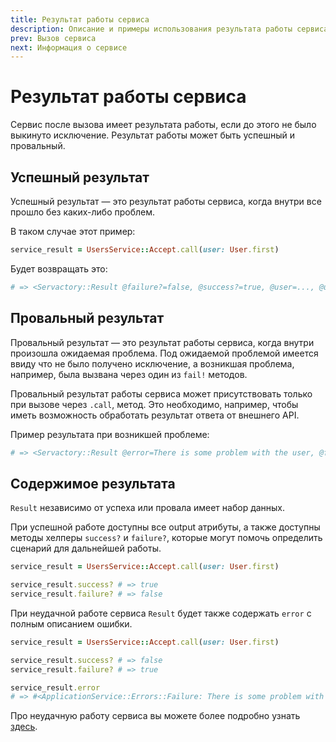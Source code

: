 ```yaml
---
title: Результат работы сервиса
description: Описание и примеры использования результата работы сервиса
prev: Вызов сервиса
next: Информация о сервисе
---
```


# Результат работы сервиса

Сервис после вызова имеет результата работы, если до этого не было выкинуто исключение.
Результат работы может быть успешный и провальный.

## Успешный результат

Успешный результат — это результат работы сервиса, когда внутри все прошло без каких-либо проблем.

В таком случае этот пример:

```ruby
service_result = UsersService::Accept.call(user: User.first)
```

Будет возвращать это:

```ruby
# => <Servactory::Result @failure?=false, @success?=true, @user=..., @user?=true>
```

## Провальный результат

Провальный результат — это результат работы сервиса, когда внутри произошла ожидаемая проблема.
Под ожидаемой проблемой имеется ввиду что не было получено исключение, а возникшая проблема, например, была вызвана через один из `fail!` методов.

Провальный результат работы сервиса может присутствовать только при вызове через `.call`, метод.
Это необходимо, например, чтобы иметь возможность обработать результат ответа от внешнего API.

Пример результата при возникшей проблеме:

```ruby
# => <Servactory::Result @error=There is some problem with the user, @failure?=true, @success?=false>
```

## Содержимое результата

`Result` независимо от успеха или провала имеет набор данных.

При успешной работе доступны все output атрибуты,
а также доступны методы хелперы `success?` и `failure?`,
которые могут помочь определить сценарий для дальнейшей работы.

```ruby
service_result = UsersService::Accept.call(user: User.first)

service_result.success? # => true
service_result.failure? # => false
```

При неудачной работе сервиса `Result` будет также содержать `error` с полным описанием ошибки.

```ruby
service_result = UsersService::Accept.call(user: User.first)

service_result.success? # => false
service_result.failure? # => true

service_result.error
# => #<ApplicationService::Errors::Failure: There is some problem with the user>
```

Про неудачную работу сервиса вы можете более подробно узнать [здесь](../exceptions/failure).
